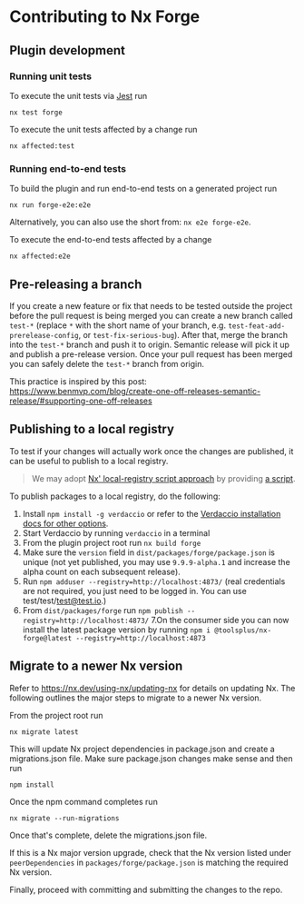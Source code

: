 # Contributing to Nx Forge

## Plugin development

### Running unit tests

To execute the unit tests via [Jest](https://jestjs.io) run

    nx test forge

To execute the unit tests affected by a change run

    nx affected:test

### Running end-to-end tests

To build the plugin and run end-to-end tests on a generated project run

    nx run forge-e2e:e2e

Alternatively, you can also use the short from: `nx e2e forge-e2e`.

To execute the end-to-end tests affected by a change

    nx affected:e2e

## Pre-releasing a branch

If you create a new feature or fix that needs to be tested outside the project before the pull request is being merged you can create a new branch called `test-*` (replace `*` with the short name of your branch, e.g. `test-feat-add-prerelease-config`, or `test-fix-serious-bug`). After that, merge the branch into the `test-*` branch and push it to origin. Semantic release will pick it up and publish a pre-release version.
Once your pull request has been merged you can safely delete the `test-*` branch from origin.

This practice is inspired by this post: https://www.benmvp.com/blog/create-one-off-releases-semantic-release/#supporting-one-off-releases 

## Publishing to a local registry

To test if your changes will actually work once the changes are published,
it can be useful to publish to a local registry.

> We may adopt [Nx' local-registry script approach](https://github.com/nrwl/nx/blob/master/CONTRIBUTING.md#publishing-to-a-local-registry) by providing [a script](https://github.com/nrwl/nx/blob/master/scripts/local-registry.sh).

To publish packages to a local registry, do the following:

1. Install `npm install -g verdaccio` or refer to the [Verdaccio installation docs for other options](https://verdaccio.org/docs/installation).
2. Start Verdaccio by running `verdaccio` in a terminal
3. From the plugin project root run `nx build forge`
4. Make sure the `version` field in `dist/packages/forge/package.json` is unique (not yet published, you may use `9.9.9-alpha.1` and increase the alpha count on each subsequent release).
5. Run `npm adduser --registry=http://localhost:4873/` (real credentials are not required, you just need to be logged in. You can use test/test/test@test.io.)
6. From `dist/packages/forge` run `npm publish --registry=http://localhost:4873/`
7.On the consumer side you can now install the latest package version by running `npm i @toolsplus/nx-forge@latest --registry=http://localhost:4873`

## Migrate to a newer Nx version

Refer to https://nx.dev/using-nx/updating-nx for details on updating Nx. The following outlines the major steps to migrate to a newer Nx version.

From the project root run 

    nx migrate latest

This will update Nx project dependencies in package.json and create a migrations.json file.
Make sure package.json changes make sense and then run 

    npm install

Once the npm command completes run

    nx migrate --run-migrations

Once that's complete, delete the migrations.json file.

If this is a Nx major version upgrade, check that the Nx version listed under `peerDependencies` in `packages/forge/package.json` is matching the required Nx version.

Finally, proceed with committing and submitting the changes to the repo.  
